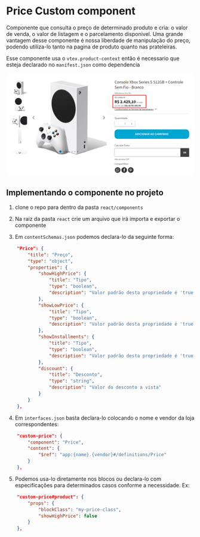 # Price Custom component

Componente que consulta o preço de determinado produto e cria: o valor de venda, o valor de listagem e o parcelamento disponivel. Uma grande vantagem desse componente é nossa liberdade de manipulação do preço, podendo utiliza-lo tanto na pagina de produto quanto nas prateleiras.

Esse componente usa o `vtex.product-context` então é necessario que esteja declarado no `manifest.json` como dependencia

![Imagem demonstrativa do componente em renderizado](./docs/imgem-demonstrativa.png)

## Implementando o componente no projeto

1. clone o repo para dentro da pasta `react/components`

2. Na raiz da pasta `react` crie um arquivo que irá importa e exportar o componente

3. Em `contentSchemas.json` podemos declara-lo da seguinte forma:

```json
    "Price": {
        "title": "Preço",
        "type": "object",
        "properties": {
            "showHighPrice": {
                "title": "Tipo",
                "type": "boolean",
                "description": "Valor padrão desta propriedade é 'true'"
            },
            "showLowPrice": {
                "title": "Tipo",
                "type": "boolean",
                "description": "Valor padrão desta propriedade é 'true'"
            },
            "showInstallments": {
                "title": "Tipo",
                "type": "boolean",
                "description": "Valor padrão desta propriedade é 'true'"
            },
            "discount": {
                "title": "Desconto",
                "type": "string",
                "description": "Valor do desconto a vista"
            }
        }
    },
```

4. Em `interfaces.json` basta declara-lo colocando o nome e vendor da loja correspondentes:

```json
    "custom-price": {
        "component": "Price",
        "content": {
            "$ref": "app:{name}.{vendor}#/definitions/Price"
        }
    },
```

5. Podemos usa-lo diretamente nos blocos ou declara-lo com especificações para determinados casos conforme a necessidade. Ex: 

```json
    "custom-price#product": {
        "props": {
            "blockClass": "my-price-class",
            "showHighPrice": false
        }
    },
```


